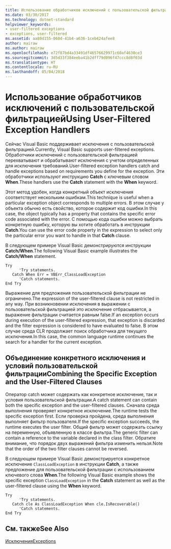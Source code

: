 ```yaml
---
title: Использование обработчиков исключений с пользовательской фильтрацией
ms.date: 03/30/2017
ms.technology: dotnet-standard
helpviewer_keywords:
- user-filtered exceptions
- exceptions, user-filtered
ms.assetid: aa80d155-060d-41b4-a636-1ceb424afee8
author: mairaw
ms.author: mairaw
ms.openlocfilehash: e72f87bd4a33491df46576629971c60af4630ce3
ms.sourcegitcommit: 3d5d33f384eeba41b2dff79d096f47ccc8d8f03d
ms.translationtype: HT
ms.contentlocale: ru-RU
ms.lasthandoff: 05/04/2018
---
```

# <a name="using-user-filtered-exception-handlers"></a><span data-ttu-id="f1449-102">Использование обработчиков исключений с пользовательской фильтрацией</span><span class="sxs-lookup"><span data-stu-id="f1449-102">Using User-Filtered Exception Handlers</span></span>
<span data-ttu-id="f1449-103">Сейчас Visual Basic поддерживает исключения с пользовательской фильтрацией.</span><span class="sxs-lookup"><span data-stu-id="f1449-103">Currently, Visual Basic supports user-filtered exceptions.</span></span> <span data-ttu-id="f1449-104">Обработчики исключений с пользовательской фильтрацией перехватывают и обрабатывают исключения с учетом определенных для исключения требований.</span><span class="sxs-lookup"><span data-stu-id="f1449-104">User-filtered exception handlers catch and handle exceptions based on requirements you define for the exception.</span></span> <span data-ttu-id="f1449-105">Эти обработчики используют инструкцию **Catch** с ключевым словом **When**.</span><span class="sxs-lookup"><span data-stu-id="f1449-105">These handlers use the **Catch** statement with the **When** keyword.</span></span>  
  
 <span data-ttu-id="f1449-106">Этот метод удобен, когда конкретный объект исключения соответствует нескольким ошибкам.</span><span class="sxs-lookup"><span data-stu-id="f1449-106">This technique is useful when a particular exception object corresponds to multiple errors.</span></span> <span data-ttu-id="f1449-107">В этом случае у объекта обычно есть свойство, которое содержит код ошибки.</span><span class="sxs-lookup"><span data-stu-id="f1449-107">In this case, the object typically has a property that contains the specific error code associated with the error.</span></span> <span data-ttu-id="f1449-108">С помощью кода ошибки можно выбрать конкретную ошибку, которую вы хотите обработать в инструкции **Catch**.</span><span class="sxs-lookup"><span data-stu-id="f1449-108">You can use the error code property in the expression to select only the particular error you want to handle in that **Catch** clause.</span></span>  
  
 <span data-ttu-id="f1449-109">В следующем примере Visual Basic демонстрируются инструкции **Catch/When**.</span><span class="sxs-lookup"><span data-stu-id="f1449-109">The following Visual Basic example illustrates the **Catch/When** statement.</span></span>  
  
```  
Try  
      'Try statements.  
   Catch When Err = VBErr_ClassLoadException  
      'Catch statements.  
End Try  
```  
  
 <span data-ttu-id="f1449-110">Выражение для предложения пользовательской фильтрации не ограничено.</span><span class="sxs-lookup"><span data-stu-id="f1449-110">The expression of the user-filtered clause is not restricted in any way.</span></span> <span data-ttu-id="f1449-111">При возникновении исключения в выражении с пользовательской фильтрацией это исключение отбрасывается, а выражение фильтрации считается равным false.</span><span class="sxs-lookup"><span data-stu-id="f1449-111">If an exception occurs during execution of the user-filtered expression, that exception is discarded and the filter expression is considered to have evaluated to false.</span></span> <span data-ttu-id="f1449-112">В этом случае среда CLR продолжает поиск обработчика для текущего исключения.</span><span class="sxs-lookup"><span data-stu-id="f1449-112">In this case, the common language runtime continues the search for a handler for the current exception.</span></span>  
  
## <a name="combining-the-specific-exception-and-the-user-filtered-clauses"></a><span data-ttu-id="f1449-113">Объединение конкретного исключения и условий пользовательской фильтрации</span><span class="sxs-lookup"><span data-stu-id="f1449-113">Combining the Specific Exception and the User-Filtered Clauses</span></span>  
 <span data-ttu-id="f1449-114">Оператор catch может содержать как конкретное исключение, так и условия пользовательской фильтрации.</span><span class="sxs-lookup"><span data-stu-id="f1449-114">A catch statement can contain both the specific exception and the user-filtered clauses.</span></span> <span data-ttu-id="f1449-115">Сначала среда выполнения проверяет конкретное исключение.</span><span class="sxs-lookup"><span data-stu-id="f1449-115">The runtime tests the specific exception first.</span></span> <span data-ttu-id="f1449-116">Если проверка пройдена, среда выполнения выполняет фильтр пользователя.</span><span class="sxs-lookup"><span data-stu-id="f1449-116">If the specific exception succeeds, the runtime executes the user filter.</span></span> <span data-ttu-id="f1449-117">Общий фильтр может содержать ссылку на переменную, объявленную в классе фильтра.</span><span class="sxs-lookup"><span data-stu-id="f1449-117">The generic filter can contain a reference to the variable declared in the class filter.</span></span> <span data-ttu-id="f1449-118">Обратите внимание, что порядок двух выражений фильтра изменить нельзя.</span><span class="sxs-lookup"><span data-stu-id="f1449-118">Note that the order of the two filter clauses cannot be reversed.</span></span>  
  
 <span data-ttu-id="f1449-119">В следующем примере Visual Basic демонстрируется конкретное исключение `ClassLoadException` в инструкции **Catch**, а также предложение для пользовательской фильтрации с использованием ключевого слова **When**.</span><span class="sxs-lookup"><span data-stu-id="f1449-119">The following Visual Basic example shows the specific exception `ClassLoadException` in the **Catch** statement as well as the user-filtered clause using the **When** keyword.</span></span>  
  
```  
Try  
      'Try statements.  
   Catch cle As ClassLoadException When cle.IsRecoverable()  
      'Catch statements.  
End Try  
```  

## <a name="see-also"></a><span data-ttu-id="f1449-120">См. также</span><span class="sxs-lookup"><span data-stu-id="f1449-120">See Also</span></span>
[<span data-ttu-id="f1449-121">Исключения</span><span class="sxs-lookup"><span data-stu-id="f1449-121">Exceptions</span></span>](index.md)
